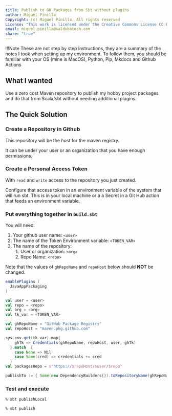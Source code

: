 ```yaml
---
title: Publish to GH Packages from Sbt without plugins
author: Miguel Pinilla
Copyright: (c) Miguel Pinilla, All rights reserved
License: "This work is licensed under the Creative Commons License CC BY-NC-SA 4.0: https://creativecommons.org/licenses/by-nc-sa/4.0/"
email: miguel.pinilla@saldubatech.com
share: "true"
---
```


!!!Note
  These are not step by step instructions, they are a summary of the notes I took when setting up my environment. To follow them, you should be familiar with your OS (mine is MacOS), Python, Pip, Mkdocs and Github Actions

## What I wanted

Use a zero cost Maven repository to publish my hobby project packages and do that from Scala/sbt without needing additional plugins.

## The Quick Solution

### Create a Repository in Github

This repository will be the *host* for the maven registry.

It can be under your user or an organization that you have enough permissions.

### Create a Personal Access Token

With `read` and `write` access to the repository you just created.

Configure that access token in an environment variable of the system that will run sbt. This is in your local machine or a a Secret in a Git Hub action that feeds an environment variable.

### Put everything together in `build.sbt`

You will need:

1. Your github user name: `<user>`
2. The name of the Token Environment variable: `<TOKEN_VAR>`
3. The name of the repository:
   1. User or organization: `<org>`
   2. Repo Name: `<repo>`

Note that the values of `ghRepoName` and `repoHost` below should **NOT** be changed.

```sbt
enablePlugins (
  JavaAppPackaging
)

val user = <user>
val repo = <repo>
val org = <org>
val tk_var = <TOKEN_VAR>

val ghRepoName = "GitHub Package Registry"
val repoHost = "maven.pkg.github.com"

sys.env.get(tk_var).map{ 
    ghTk => Credentials(ghRepoName, repoHost, user, ghTk)
  }.match  {
    case None => Nil
    case Some(cred) => credentials += cred
  }
val packagesRepo = s"https://$repoHost/$user/$repo"

publishTo := { Some(new DependencyBuilders{}).toRepositoryName(ghRepoName).at(packagesRepo) }
```

### Test and execute

```bash
% sbt publishLocal
```

```bash
% sbt publish
```
